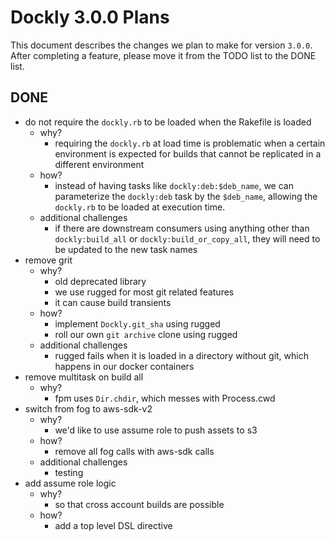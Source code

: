 # Dockly 3.0.0 Plans

This document describes the changes we plan to make for version `3.0.0`.
After completing a feature, please move it from the TODO list to the DONE list.

## DONE

* do not require the `dockly.rb` to be loaded when the Rakefile is loaded
    * why?
        * requiring the `dockly.rb` at load time is problematic when a certain
          environment is expected for builds that cannot be replicated in a
          different environment
    * how?
        * instead of having tasks like `dockly:deb:$deb_name`, we can
          parameterize the `dockly:deb` task by the `$deb_name`, allowing the
          `dockly.rb` to be loaded at execution time.
    * additional challenges
        * if there are downstream consumers using anything other than
          `dockly:build_all` or `dockly:build_or_copy_all`, they will need to be
          updated to the new task names
* remove grit
    * why?
        * old deprecated library
        * we use rugged for most git related features
        * it can cause build transients
    * how?
        * implement `Dockly.git_sha` using rugged
        * roll our own `git archive` clone using rugged
    * additional challenges
        * rugged fails when it is loaded in a directory without git, which
          happens in our docker containers
* remove multitask on build all
    * why?
        * fpm uses `Dir.chdir`, which messes with Process.cwd
* switch from fog to aws-sdk-v2
    * why?
        * we'd like to use assume role to push assets to s3
    * how?
        * remove all fog calls with aws-sdk calls
    * additional challenges
        * testing
* add assume role logic
    * why?
        * so that cross account builds are possible
    * how?
        * add a top level DSL directive

